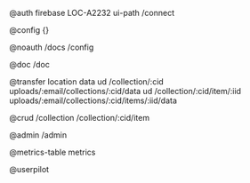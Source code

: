 @auth
firebase LOC-A2232
ui-path /connect

@config
{}

@noauth
/docs
/config

@doc
/doc

@transfer
location data
ud /collection/:cid uploads/:email/collections/:cid/data
ud /collection/:cid/item/:iid uploads/:email/collections/:cid/items/:iid/data

@crud
/collection
/collection/:cid/item

@admin
/admin


@metrics-table
metrics

@userpilot

